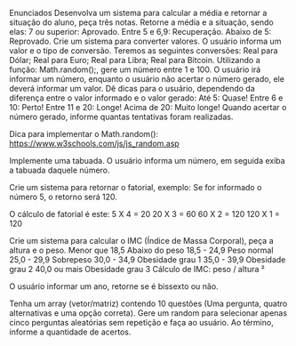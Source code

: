 Enunciados
Desenvolva um sistema para calcular a média e retornar a situação do aluno, peça três notas. Retorne a média e a situação, sendo elas:
7 ou superior: Aprovado.
Entre 5 e 6,9: Recuperação.
Abaixo de 5: Reprovado.
Crie um sistema para converter valores. O usuário informa um valor e o tipo de conversão. Teremos as seguintes conversões:
Real para Dólar;
Real para Euro;
Real para Libra;
Real para Bitcoin.
Utilizando a função: Math.random();, gere um número entre 1 e 100. O usuário irá informar um número, enquanto o usuário não acertar o número gerado, ele deverá informar um valor. Dê dicas para o usuário, dependendo da diferença entre o valor informado e o valor gerado:
Até 5: Quase!
Entre 6 e 10: Perto!
Entre 11 e 20: Longe!
Acima de 20: Muito longe!
Quando acertar o número gerado, informe quantas tentativas foram realizadas.

Dica para implementar o Math.random(): https://www.w3schools.com/js/js_random.asp

Implemente uma tabuada. O usuário informa um número, em seguida exiba a tabuada daquele número.

Crie um sistema para retornar o fatorial, exemplo: Se for informado o número 5, o retorno será 120.

O cálculo de fatorial é este: 5 X 4 = 20 20 X 3 = 60 60 X 2 = 120 120 X 1 = 120

Crie um sistema para calcular o IMC (Índice de Massa Corporal), peça a altura e o peso.
Menor que 18,5 Abaixo do peso
18,5 - 24,9 Peso normal
25,0 - 29,9 Sobrepeso
30,0 - 34,9 Obesidade grau 1
35,0 - 39,9 Obesidade grau 2
40,0 ou mais Obesidade grau 3
Cálculo de IMC: peso / altura ²

O usuário informar um ano, retorne se é bissexto ou não.

Tenha um array (vetor/matriz) contendo 10 questões (Uma pergunta, quatro alternativas e uma opção correta). Gere um random para selecionar apenas cinco perguntas aleatórias sem repetição e faça ao usuário. Ao término, informe a quantidade de acertos.
